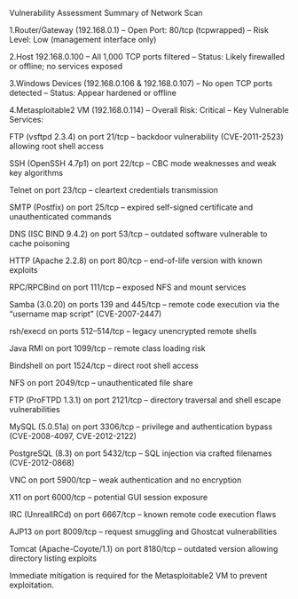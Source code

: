 Vulnerability Assessment Summary of Network Scan

1.Router/Gateway (192.168.0.1)
  – Open Port: 80/tcp (tcpwrapped)
  – Risk Level: Low (management interface only)

2.Host 192.168.0.100
  – All 1,000 TCP ports filtered
  – Status: Likely firewalled or offline; no services exposed

3.Windows Devices (192.168.0.106 & 192.168.0.107)
  – No open TCP ports detected
  – Status: Appear hardened or offline

4.Metasploitable2 VM (192.168.0.114)
  – Overall Risk: Critical
  – Key Vulnerable Services:

FTP (vsftpd 2.3.4) on port 21/tcp – backdoor vulnerability (CVE-2011-2523) allowing root shell access

SSH (OpenSSH 4.7p1) on port 22/tcp – CBC mode weaknesses and weak key algorithms

Telnet on port 23/tcp – cleartext credentials transmission

SMTP (Postfix) on port 25/tcp – expired self-signed certificate and unauthenticated commands

DNS (ISC BIND 9.4.2) on port 53/tcp – outdated software vulnerable to cache poisoning

HTTP (Apache 2.2.8) on port 80/tcp – end-of-life version with known exploits

RPC/RPCBind on port 111/tcp – exposed NFS and mount services

Samba (3.0.20) on ports 139 and 445/tcp – remote code execution via the “username map script” (CVE-2007-2447)

rsh/execd on ports 512–514/tcp – legacy unencrypted remote shells

Java RMI on port 1099/tcp – remote class loading risk

Bindshell on port 1524/tcp – direct root shell access

NFS on port 2049/tcp – unauthenticated file share

FTP (ProFTPD 1.3.1) on port 2121/tcp – directory traversal and shell escape vulnerabilities

MySQL (5.0.51a) on port 3306/tcp – privilege and authentication bypass (CVE-2008-4097, CVE-2012-2122)

PostgreSQL (8.3) on port 5432/tcp – SQL injection via crafted filenames (CVE-2012-0868)

VNC on port 5900/tcp – weak authentication and no encryption

X11 on port 6000/tcp – potential GUI session exposure

IRC (UnrealIRCd) on port 6667/tcp – known remote code execution flaws

AJP13 on port 8009/tcp – request smuggling and Ghostcat vulnerabilities

Tomcat (Apache-Coyote/1.1) on port 8180/tcp – outdated version allowing directory listing exploits

Immediate mitigation is required for the Metasploitable2 VM to prevent exploitation.



